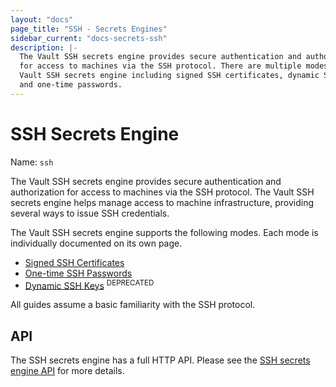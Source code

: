 ```yaml
---
layout: "docs"
page_title: "SSH - Secrets Engines"
sidebar_current: "docs-secrets-ssh"
description: |-
  The Vault SSH secrets engine provides secure authentication and authorization
  for access to machines via the SSH protocol. There are multiple modes to the
  Vault SSH secrets engine including signed SSH certificates, dynamic SSH keys,
  and one-time passwords.
---
```


# SSH Secrets Engine

Name: `ssh`

The Vault SSH secrets engine provides secure authentication and authorization
for access to machines via the SSH protocol. The Vault SSH secrets engine helps
manage access to machine infrastructure, providing several ways to issue SSH
credentials.

The Vault SSH secrets engine supports the following modes. Each mode is
individually documented on its own page.

- [Signed SSH Certificates](/docs/secrets/ssh/signed-ssh-certificates.html)
- [One-time SSH Passwords](/docs/secrets/ssh/one-time-ssh-passwords.html)
- [Dynamic SSH Keys](/docs/secrets/ssh/dynamic-ssh-keys.html) <sup>DEPRECATED</sup>

All guides assume a basic familiarity with the SSH protocol.

## API

The SSH secrets engine has a full HTTP API. Please see the
[SSH secrets engine API](/api/secret/ssh/index.html) for more
details.
